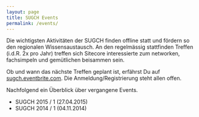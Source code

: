 ```yaml
---
layout: page
title: SUGCH Events
permalink: /events/
---
```


Die wichtigsten Aktivitäten der SUGCH finden offline statt und fördern so den regionalen Wissensaustausch.
An den regelmässig stattfinden Treffen (i.d.R. 2x pro Jahr) treffen sich Sitecore interessierte zum networken, fachsimpeln
und gemütlichen beisammen sein.

Ob und wann das nächste Treffen geplant ist, erfährst Du auf [sugch.eventbrite.com](http://sugch.eventbrite.com). Die Anmeldung/Registrierung 
steht allen offen.

Nachfolgend ein Überblick über vergangene Events.

* SUGCH 2015 / 1 (27.04.2015)
* SUGCH 2014 / 1 (04.11.2014)
